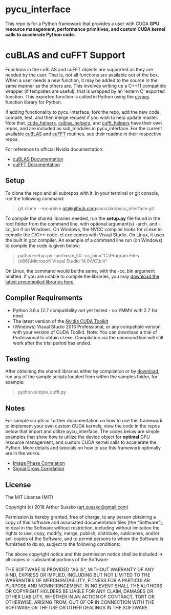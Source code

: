 # pycu_interface

This repo is for a Python framework that provides a user with CUDA **GPU resource management, performance primitives, and custom CUDA kernel calls to accelerate Python code**.

# cuBLAS and cuFFT Support

Functions in the cuBLAS and cuFFT objects are supported as they are needed by the user. That is, not all functions are available out of the box. When a user needs a new function, it may be added to the source in the same manner as the others are. This involves writing up a C++11 compatible wrapper (if templates are useful), that is wrapped by an 'extern C' exported function. This exported function is called in Python using the [ctypes](https://docs.python.org/3/library/ctypes.html) function library for Python.

If adding functionality to pycu_interface, fork the repo, add the new code, compile, test, and then merge request if you wish to help update master. Note that, [cuda_helpers](https://github.com/asuszko/cuda_helpers), [cublas_helpers](https://github.com/asuszko/cublas_helpers), and [cufft_helpers](https://github.com/asuszko/cufft_helpers) have their own repos, and are included as sub_modules in pycu_interface. For the current available [cuBLAS](https://github.com/asuszko/cublas_helpers) and [cuFFT](https://github.com/asuszko/cufft_helpers) routines, see their readme in their respective repos.

For reference to official Nvidia documentation:
- [cuBLAS Documentation](http://docs.nvidia.com/cuda/cublas/index.html)
- [cuFFT Documentation](http://docs.nvidia.com/cuda/cufft/index.html)

## Setup

To clone the repo and all subrepos with it, in your terminal or git console, run the following command:
> git clone --recursive git@github.com:asuszko/pycu_interface.git

To compile the shared libraries needed, run the **setup.py** file found in the root folder from the command line, with optional argument(s) -arch, and -cc_bin if on Windows. On Windows, the NVCC compiler looks for cl.exe to compile the C/C++ code. cl.exe comes with Visual Studio. On Linux, it uses the built in gcc compiler. An example of a command line run (on Windows) to compile the code is given below:
> python setup.py -arch=sm_50 -cc_bin="C:\Program Files (x86)\Microsoft Visual Studio 14.0\VC\bin"

On Linux, the command would be the same, with the -cc_bin argument omitted. If you are unable to compile the libraries, you may [download the latest precompiled libraries here](https://github.com/asuszko/pycu_interface_libs).

## Compiler Requirements

- Python 3.6.x (2.7 compatibility not yet tested - so YMMV with 2.7 for now) 
- The latest  version of the [Nvidia CUDA Toolkit](https://developer.nvidia.com/cuda-toolkit)
- (Windows) Visual Studio 2013 Professional, or any compatible version with your version of CUDA Toolkit. Note: You can download a trial of Professional to obtain cl.exe. Compilation via the command line will still work after the trial period has ended.

## Testing

After obtaining the shared libraries either by compilation or by [download](https://github.com/asuszko/pycu_interface_libs), run any of the sample scripts located from within the samples folder, for example:
> python simple_cufft.py

## Notes
For sample scripts or further documentation on how to use this framework to implement your own custom CUDA kernels, view the code in the repos below that import and utilize pycu_interface. The codes below are simple examples that show how to utilize the device object for **optimal** GPU resource management, and custom CUDA kernel calls to accelerate the Python. More details and tutorials on how to use this framework optimally are in the works. 

- [Image Phase Correlation](https://github.com/asuszko/phase_correlation)
- [Signal Cross Correlation](https://github.com/asuszko/signal_cross_correlation)

## License
 
The MIT License (MIT)

Copyright (c) 2018 Arthur Suszko (art.suszko@gmail.com)

Permission is hereby granted, free of charge, to any person obtaining a copy of this software and associated documentation files (the "Software"), to deal in the Software without restriction, including without limitation the rights to use, copy, modify, merge, publish, distribute, sublicense, and/or sell copies of the Software, and to permit persons to whom the Software is furnished to do so, subject to the following conditions:

The above copyright notice and this permission notice shall be included in all copies or substantial portions of the Software.

THE SOFTWARE IS PROVIDED "AS IS", WITHOUT WARRANTY OF ANY KIND, EXPRESS OR IMPLIED, INCLUDING BUT NOT LIMITED TO THE WARRANTIES OF MERCHANTABILITY, FITNESS FOR A PARTICULAR PURPOSE AND NONINFRINGEMENT. IN NO EVENT SHALL THE AUTHORS OR COPYRIGHT HOLDERS BE LIABLE FOR ANY CLAIM, DAMAGES OR OTHER LIABILITY, WHETHER IN AN ACTION OF CONTRACT, TORT OR OTHERWISE, ARISING FROM, OUT OF OR IN CONNECTION WITH THE SOFTWARE OR THE USE OR OTHER DEALINGS IN THE SOFTWARE.
